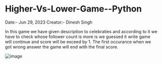 # Higher-Vs-Lower-Game--Python
Date:- Jun 29, 2023
Creator:- Dinesh Singh

In this game we have given description to celebraties and according to it we have to check whose follower count is more is we guessed it write game will continue and score will be exceed by 1.
The first occurance when we got wrong answer the game will end with the final score.

![image](https://github.com/Dinesh-0239/Higher-Vs-Lower-Game--Python/assets/114934305/948cb700-2453-4b36-ba86-8d9ae7578461)
